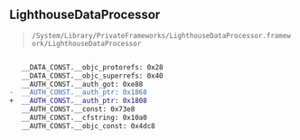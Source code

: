 ## LighthouseDataProcessor

> `/System/Library/PrivateFrameworks/LighthouseDataProcessor.framework/LighthouseDataProcessor`

```diff

   __DATA_CONST.__objc_protorefs: 0x28
   __DATA_CONST.__objc_superrefs: 0x40
   __AUTH_CONST.__auth_got: 0xe88
-  __AUTH_CONST.__auth_ptr: 0x1868
+  __AUTH_CONST.__auth_ptr: 0x1808
   __AUTH_CONST.__const: 0x73e8
   __AUTH_CONST.__cfstring: 0x10a0
   __AUTH_CONST.__objc_const: 0x4dc8

```
